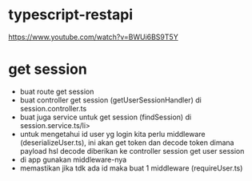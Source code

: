 # typescript-restapi
https://www.youtube.com/watch?v=BWUi6BS9T5Y<br>
<h1>get session</h1>
<ul>
    <li>buat route get session<br></li>
    <li>buat controller get session (getUserSessionHandler) di session.controller.ts</li>
    <li>buat juga service untuk get session (findSession) di session.service.ts/li>
    <li>untuk mengetahui id user yg login kita perlu middleware (deserializeUser.ts), ini akan get token dan decode token dimana payload hsl decode diberikan ke controller session get user session</li>
    <li>di app gunakan middleware-nya</li>
    <li>memastikan jika tdk ada id maka buat 1 middleware (requireUser.ts)</li>
</ul>
